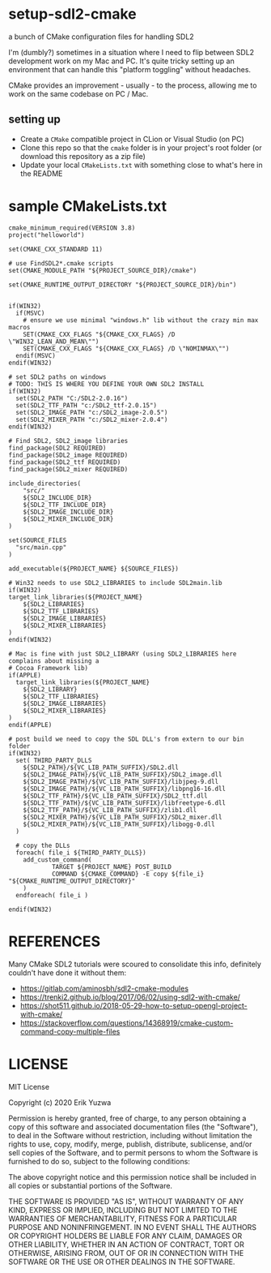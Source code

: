 # setup-sdl2-cmake
a bunch of CMake configuration files for handling SDL2

I'm (dumbly?) sometimes in a situation where I need to flip between SDL2 development
work on my Mac and PC. It's quite tricky setting up an environment that can handle
this "platform toggling" without headaches.

CMake provides an improvement - usually - to the process, allowing me to work
on the same codebase on PC / Mac.

## setting up

- Create a `CMake` compatible project in CLion or Visual Studio (on PC)
- Clone this repo so that the `cmake` folder is in your project's root folder (or download
this repository as a zip file)
- Update your local `CMakeLists.txt` with something close to what's here in the README

# sample CMakeLists.txt

```
cmake_minimum_required(VERSION 3.8)
project("helloworld")

set(CMAKE_CXX_STANDARD 11)

# use FindSDL2*.cmake scripts
set(CMAKE_MODULE_PATH "${PROJECT_SOURCE_DIR}/cmake")

set(CMAKE_RUNTIME_OUTPUT_DIRECTORY "${PROJECT_SOURCE_DIR}/bin")


if(WIN32)
  if(MSVC)
    # ensure we use minimal "windows.h" lib without the crazy min max macros
    SET(CMAKE_CXX_FLAGS "${CMAKE_CXX_FLAGS} /D \"WIN32_LEAN_AND_MEAN\"")
    SET(CMAKE_CXX_FLAGS "${CMAKE_CXX_FLAGS} /D \"NOMINMAX\"")
  endif(MSVC)
endif(WIN32)

# set SDL2 paths on windows
# TODO: THIS IS WHERE YOU DEFINE YOUR OWN SDL2 INSTALL
if(WIN32)
  set(SDL2_PATH "C:/SDL2-2.0.16")
  set(SDL2_TTF_PATH "c:/SDL2_ttf-2.0.15")
  set(SDL2_IMAGE_PATH "c:/SDL2_image-2.0.5")
  set(SDL2_MIXER_PATH "c:/SDL2_mixer-2.0.4")
endif(WIN32)

# Find SDL2, SDL2_image libraries
find_package(SDL2 REQUIRED)
find_package(SDL2_image REQUIRED)
find_package(SDL2_ttf REQUIRED)
find_package(SDL2_mixer REQUIRED)

include_directories(
    "src/"
    ${SDL2_INCLUDE_DIR}
    ${SDL2_TTF_INCLUDE_DIR}
    ${SDL2_IMAGE_INCLUDE_DIR}
    ${SDL2_MIXER_INCLUDE_DIR}
)

set(SOURCE_FILES
  "src/main.cpp"
)

add_executable(${PROJECT_NAME} ${SOURCE_FILES})

# Win32 needs to use SDL2_LIBRARIES to include SDL2main.lib
if(WIN32)
target_link_libraries(${PROJECT_NAME}
    ${SDL2_LIBRARIES}
    ${SDL2_TTF_LIBRARIES}
    ${SDL2_IMAGE_LIBRARIES}
    ${SDL2_MIXER_LIBRARIES}
)
endif(WIN32)

# Mac is fine with just SDL2_LIBRARY (using SDL2_LIBRARIES here complains about missing a
# Cocoa Framework lib)
if(APPLE)
  target_link_libraries(${PROJECT_NAME}
    ${SDL2_LIBRARY}
    ${SDL2_TTF_LIBRARIES}
    ${SDL2_IMAGE_LIBRARIES}
    ${SDL2_MIXER_LIBRARIES}
)
endif(APPLE)

# post build we need to copy the SDL DLL's from extern to our bin folder
if(WIN32)
  set( THIRD_PARTY_DLLS
    ${SDL2_PATH}/${VC_LIB_PATH_SUFFIX}/SDL2.dll
    ${SDL2_IMAGE_PATH}/${VC_LIB_PATH_SUFFIX}/SDL2_image.dll
    ${SDL2_IMAGE_PATH}/${VC_LIB_PATH_SUFFIX}/libjpeg-9.dll
    ${SDL2_IMAGE_PATH}/${VC_LIB_PATH_SUFFIX}/libpng16-16.dll
    ${SDL2_TTF_PATH}/${VC_LIB_PATH_SUFFIX}/SDL2_ttf.dll
    ${SDL2_TTF_PATH}/${VC_LIB_PATH_SUFFIX}/libfreetype-6.dll
    ${SDL2_TTF_PATH}/${VC_LIB_PATH_SUFFIX}/zlib1.dll
    ${SDL2_MIXER_PATH}/${VC_LIB_PATH_SUFFIX}/SDL2_mixer.dll
    ${SDL2_MIXER_PATH}/${VC_LIB_PATH_SUFFIX}/libogg-0.dll
  )

  # copy the DLLs
  foreach( file_i ${THIRD_PARTY_DLLS})
    add_custom_command(
            TARGET ${PROJECT_NAME} POST_BUILD
            COMMAND ${CMAKE_COMMAND} -E copy ${file_i} "${CMAKE_RUNTIME_OUTPUT_DIRECTORY}"
    )
  endforeach( file_i )

endif(WIN32)

```

# REFERENCES

Many CMake SDL2 tutorials were scoured to consolidate this info, definitely
couldn't have done it without them:

- https://gitlab.com/aminosbh/sdl2-cmake-modules
- https://trenki2.github.io/blog/2017/06/02/using-sdl2-with-cmake/
- https://shot511.github.io/2018-05-29-how-to-setup-opengl-project-with-cmake/
- https://stackoverflow.com/questions/14368919/cmake-custom-command-copy-multiple-files

# LICENSE

MIT License

Copyright (c) 2020 Erik Yuzwa

Permission is hereby granted, free of charge, to any person obtaining a copy
of this software and associated documentation files (the "Software"), to deal
in the Software without restriction, including without limitation the rights
to use, copy, modify, merge, publish, distribute, sublicense, and/or sell
copies of the Software, and to permit persons to whom the Software is
furnished to do so, subject to the following conditions:

The above copyright notice and this permission notice shall be included in all
copies or substantial portions of the Software.

THE SOFTWARE IS PROVIDED "AS IS", WITHOUT WARRANTY OF ANY KIND, EXPRESS OR
IMPLIED, INCLUDING BUT NOT LIMITED TO THE WARRANTIES OF MERCHANTABILITY,
FITNESS FOR A PARTICULAR PURPOSE AND NONINFRINGEMENT. IN NO EVENT SHALL THE
AUTHORS OR COPYRIGHT HOLDERS BE LIABLE FOR ANY CLAIM, DAMAGES OR OTHER
LIABILITY, WHETHER IN AN ACTION OF CONTRACT, TORT OR OTHERWISE, ARISING FROM,
OUT OF OR IN CONNECTION WITH THE SOFTWARE OR THE USE OR OTHER DEALINGS IN THE
SOFTWARE.